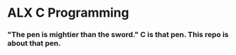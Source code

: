 # ALX C Programming

### "The pen is mightier than the sword." C is that pen. This repo is about that pen.
